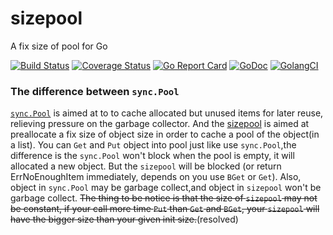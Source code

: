 # sizepool
A fix size of pool for Go

[![Build Status](https://www.travis-ci.org/FelixSeptem/sizepool.svg?branch=master)](https://www.travis-ci.org/FelixSeptem/sizepool)
[![Coverage Status](https://coveralls.io/repos/github/FelixSeptem/sizepool/badge.svg?branch=master)](https://coveralls.io/github/FelixSeptem/sizepool?branch=master)
[![Go Report Card](https://goreportcard.com/badge/github.com/FelixSeptem/sizepool)](https://goreportcard.com/report/github.com/FelixSeptem/sizepool)
[![GoDoc](http://godoc.org/github.com/FelixSeptem/sizepool?status.svg)](http://godoc.org/github.com/FelixSeptem/sizepool)
[![GolangCI](https://golangci.com/badges/github.com/FelixSeptem/sizepool.svg)](https://golangci.com/r/github.com/FelixSeptem/sizepool)

### The difference between `sync.Pool`
[`sync.Pool`](https://godoc.org/sync#Pool) is aimed at to to cache allocated but unused items for later reuse, relieving pressure on the garbage collector.
And the [sizepool](https://github.com/FelixSeptem/sizepool) is aimed at preallocate a fix size of object size in order to cache a pool of the object(in a list).
You can `Get` and `Put` object into pool just like use `sync.Pool`,the difference is the `sync.Pool` won't block when the pool is empty, it will allocated a new object.
But the `sizepool` will be blocked (or return ErrNoEnoughItem immediately, depends on you use `BGet` or `Get`).
Also, object in `sync.Pool` may be garbage collect,and object in `sizepool` won't be garbage collect.
~~The thing to be notice is that the size of `sizepool` may not be constant, if your call more time `Put` than `Get` and `BGet`,
your `sizepool` will have the bigger size than your given init size.~~(resolved)
